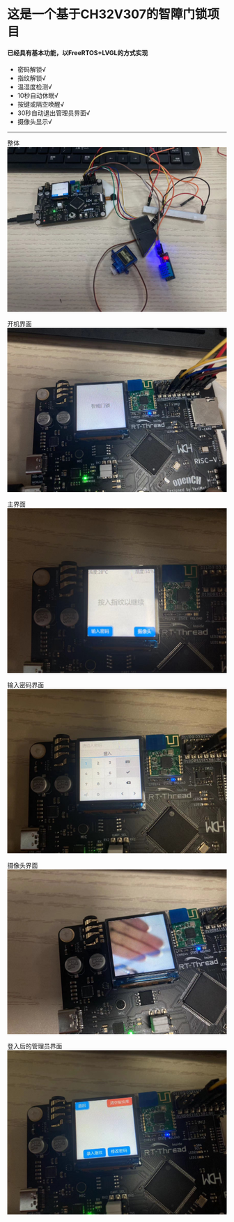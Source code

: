 # 这是一个基于CH32V307的智障门锁项目
#### 已经具有基本功能，以FreeRTOS+LVGL的方式实现


+ 密码解锁√
+ 指纹解锁√
+ 温湿度检测√
+ 10秒自动休眠√
+ 按键或隔空唤醒√
+ 30秒自动退出管理员界面√
+ 摄像头显示√

-------------
整体
![图 0](images/c0e51da1232f548c8974679742dfd3a8f95d37d095ffec3e17905f777ab6ecb2.png)  

开机界面
![图 6](images/1fef9952c430711f56bf3c033384f3a5d7f70dbcd2ea12eafc783702dc7aa873.png)  

主界面
![图 2](images/6737791b03dcea6996a666dcc9d5bf373d49b3408100c8e468b190b5db1df276.png)  

输入密码界面
![图 3](images/e6ff3a13f0e5d18fec4823127b2744ff0695de4ada08e0498601f6ac6a82cf00.png)  

摄像头界面
![图 4](images/7693fbcd576f51b428457071f8b67ac87c2d0ce7958840225e216986f4bc209d.png)  

登入后的管理员界面
![图 5](images/87939c8afa2004e6423b8243f5cc6d0981b3d15c0627c9c3c3399d576e36aaa2.png)  


